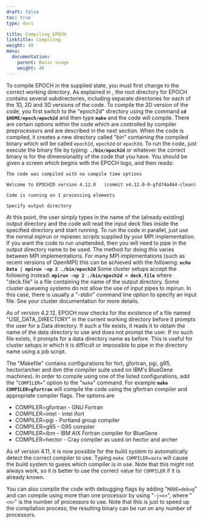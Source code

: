 ```yaml
---
draft: false
toc: true
type: docs

title: Compiling EPOCH
linktitle: Compiling
weight: 40
menu:
  documentation:
    parent: Basic usage
    weight: 40
---
```


To compile EPOCH in the supplied state, you must first change to the
correct working directory. As explained in , the root directory for
EPOCH contains several subdirectories, including separate directories
for each of the 1D, 2D and 3D versions of the code. To compile the 2D
version of the code, you first switch to the "epoch2d" directory using
the command
**`cd $HOME/epoch/epoch2d`**
and then type
**`make`**
and the code will compile. There are certain options within the code
which are controlled by compiler preprocessors and are described in the
next section. When the code is compiled, it creates a new directory
called "bin" containing the compiled binary which will be called
`epoch1d`, `epoch2d` or `epoch3d`. To run the code, just execute the
binary file by typing:
**`./bin/epoch2d`**
or whatever the correct binary is for the dimensionality of the code
that you have. You should be given a screen which begins with the EPOCH
logo, and then reads:

    The code was compiled with no compile time options

    Welcome to EPOCH2D version 4.12.0   (commit v4.12.0-0-gfd74a464-clean)

    Code is running on 1 processing elements

    Specify output directory

At this point, the user simply types in the name of the (already
existing) output directory and the code will read the input deck files
inside the specified directory and start running. To run the code in
parallel, just use the normal mpirun or mpiexec scripts supplied by your
MPI implementation. If you want the code to run unattended, then you
will need to pipe in the output directory name to be used. The method
for doing this varies between MPI implementations. For many MPI
implementations (such as recent versions of OpenMPI) this can be
achieved with the following:
**`echo Data | mpirun -np 2 ./bin/epoch2d`**
Some cluster setups accept the following instead:
**`mpirun -np 2 ./bin/epoch2d < deck.file`**
where "deck.file" is a file containing the name of the output directory.
Some cluster queueing systems do not allow the use of input pipes to
mpirun. In this case, there is usually a "-stdin" command line option to
specify an input file. See your cluster documentation for more details.

As of version 4.2.12, EPOCH now checks for the existence of a file named
"USE_DATA_DIRECTORY" in the current working directory before it
prompts the user for a Data directory. If such a file exists, it reads
it to obtain the name of the data directory to use and does not prompt
the user. If no such file exists, it prompts for a data directory name
as before. This is useful for cluster setups in which it is difficult or
impossible to pipe in the directory name using a job script.

The "Makefile" contains configurations for fort, gfortran, pgi, g95,
hector/archer and ibm (the compiler suite used on IBM's BlueGene
machines). In order to compile using one of the listed configurations,
add the "`COMPILER=`" option to the "`make`" command. For example
**`make COMPILER=gfortran`**
will compile the code using the gfortran compiler and appropriate
compiler flags. The options are

-   COMPILER=gfortran - GNU Fortran
-   COMPILER=intel - Intel ifort
-   COMPILER=pgi - Portland group compiler
-   COMPILER=g95 - G95 compiler
-   COMPILER=ibm - IBM AIX Fortran compiler for BlueGene
-   COMPILER=hector - Cray compiler as used on hector and archer

As of version 4.11, it is now possible for the build system to
automatically detect the correct compiler to use. Typing
`make COMPILER=auto` will cause the build system to guess which compiler
is in use. Note that this might not always work, so it is better to use
the correct value for `COMPILER` if it is already known.

You can also compile the code with debugging flags by adding
"`MODE=debug`" and can compile using more than one processor by using
"`-j<n>`", where "`<n>`" is the number of processors to use. Note that
this is just to speed up the compilation process; the resulting binary
can be run on any number of processors.
